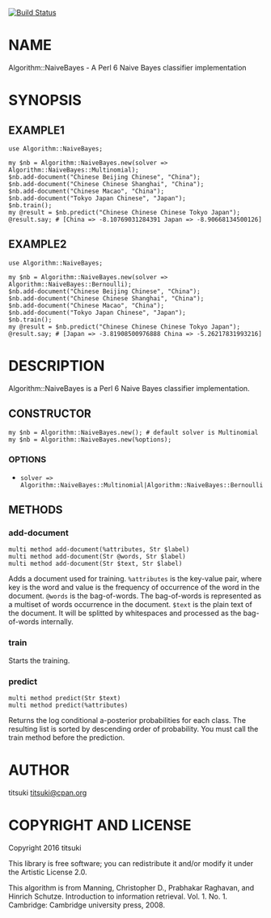 [![Build Status](https://travis-ci.org/titsuki/p6-Algorithm-NaiveBayes.svg?branch=master)](https://travis-ci.org/titsuki/p6-Algorithm-NaiveBayes)

NAME
====

Algorithm::NaiveBayes - A Perl 6 Naive Bayes classifier implementation

SYNOPSIS
========

EXAMPLE1
--------

    use Algorithm::NaiveBayes;

    my $nb = Algorithm::NaiveBayes.new(solver => Algorithm::NaiveBayes::Multinomial);
    $nb.add-document("Chinese Beijing Chinese", "China");
    $nb.add-document("Chinese Chinese Shanghai", "China");
    $nb.add-document("Chinese Macao", "China");
    $nb.add-document("Tokyo Japan Chinese", "Japan");
    $nb.train();
    my @result = $nb.predict("Chinese Chinese Chinese Tokyo Japan");
    @result.say; # [China => -8.10769031284391 Japan => -8.90668134500126]

EXAMPLE2
--------

    use Algorithm::NaiveBayes;

    my $nb = Algorithm::NaiveBayes.new(solver => Algorithm::NaiveBayes::Bernoulli);
    $nb.add-document("Chinese Beijing Chinese", "China");
    $nb.add-document("Chinese Chinese Shanghai", "China");
    $nb.add-document("Chinese Macao", "China");
    $nb.add-document("Tokyo Japan Chinese", "Japan");
    $nb.train();
    my @result = $nb.predict("Chinese Chinese Chinese Tokyo Japan");
    @result.say; # [Japan => -3.81908500976888 China => -5.26217831993216]

DESCRIPTION
===========

Algorithm::NaiveBayes is a Perl 6 Naive Bayes classifier implementation.

CONSTRUCTOR
-----------

    my $nb = Algorithm::NaiveBayes.new(); # default solver is Multinomial
    my $nb = Algorithm::NaiveBayes.new(%options);

### OPTIONS

  * `solver => Algorithm::NaiveBayes::Multinomial|Algorithm::NaiveBayes::Bernoulli` 

METHODS
-------

### add-document

    multi method add-document(%attributes, Str $label)
    multi method add-document(Str @words, Str $label)
    multi method add-document(Str $text, Str $label)

Adds a document used for training. `%attributes` is the key-value pair, where key is the word and value is the frequency of occurrence of the word in the document. `@words` is the bag-of-words. The bag-of-words is represented as a multiset of words occurrence in the document. `$text` is the plain text of the document. It will be splitted by whitespaces and processed as the bag-of-words internally.

### train

Starts the training.

### predict

    multi method predict(Str $text)
    multi method predict(%attributes)

Returns the log conditional a-posterior probabilities for each class. The resulting list is sorted by descending order of probability. You must call the train method before the prediction.

AUTHOR
======

titsuki <titsuki@cpan.org>

COPYRIGHT AND LICENSE
=====================

Copyright 2016 titsuki

This library is free software; you can redistribute it and/or modify it under the Artistic License 2.0.

This algorithm is from Manning, Christopher D., Prabhakar Raghavan, and Hinrich Schutze. Introduction to information retrieval. Vol. 1. No. 1. Cambridge: Cambridge university press, 2008.

